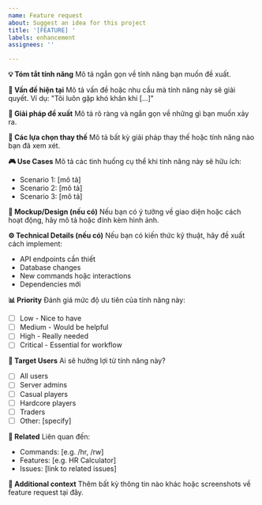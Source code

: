 ```yaml
---
name: Feature request
about: Suggest an idea for this project
title: '[FEATURE] '
labels: enhancement
assignees: ''

---
```


**💡 Tóm tắt tính năng**
Mô tả ngắn gọn về tính năng bạn muốn đề xuất.

**🎯 Vấn đề hiện tại**
Mô tả vấn đề hoặc nhu cầu mà tính năng này sẽ giải quyết. Ví dụ: "Tôi luôn gặp khó khăn khi [...]"

**💭 Giải pháp đề xuất**
Mô tả rõ ràng và ngắn gọn về những gì bạn muốn xảy ra.

**🔄 Các lựa chọn thay thế**
Mô tả bất kỳ giải pháp thay thế hoặc tính năng nào bạn đã xem xét.

**🎮 Use Cases**
Mô tả các tình huống cụ thể khi tính năng này sẽ hữu ích:
- Scenario 1: [mô tả]
- Scenario 2: [mô tả]
- Scenario 3: [mô tả]

**🎨 Mockup/Design (nếu có)**
Nếu bạn có ý tưởng về giao diện hoặc cách hoạt động, hãy mô tả hoặc đính kèm hình ảnh.

**⚙️ Technical Details (nếu có)**
Nếu bạn có kiến thức kỹ thuật, hãy đề xuất cách implement:
- API endpoints cần thiết
- Database changes
- New commands hoặc interactions
- Dependencies mới

**📊 Priority**
Đánh giá mức độ ưu tiên của tính năng này:
- [ ] Low - Nice to have
- [ ] Medium - Would be helpful
- [ ] High - Really needed
- [ ] Critical - Essential for workflow

**👥 Target Users**
Ai sẽ hưởng lợi từ tính năng này?
- [ ] All users
- [ ] Server admins
- [ ] Casual players
- [ ] Hardcore players
- [ ] Traders
- [ ] Other: [specify]

**🔗 Related**
Liên quan đến:
- Commands: [e.g. /hr, /rw]
- Features: [e.g. HR Calculator]
- Issues: [link to related issues]

**📝 Additional context**
Thêm bất kỳ thông tin nào khác hoặc screenshots về feature request tại đây.
